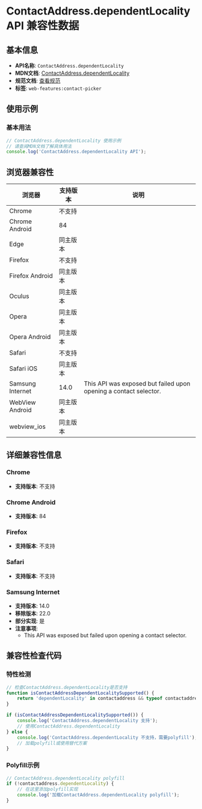 # ContactAddress.dependentLocality API 兼容性数据

## 基本信息

- **API名称**: `ContactAddress.dependentLocality`
- **MDN文档**: [ContactAddress.dependentLocality](https://developer.mozilla.org/docs/Web/API/ContactAddress/dependentLocality)
- **规范文档**: [查看规范](https://w3c.github.io/contact-picker/#dom-contactaddress-dependentlocality)
- **标签**: `web-features:contact-picker`

## 使用示例

### 基本用法

```javascript
// ContactAddress.dependentLocality 使用示例
// 请查阅MDN文档了解具体用法
console.log('ContactAddress.dependentLocality API');
```

## 浏览器兼容性

| 浏览器 | 支持版本 | 说明 |
|--------|----------|------|
| Chrome | 不支持 |  |
| Chrome Android | 84 |  |
| Edge | 同主版本 |  |
| Firefox | 不支持 |  |
| Firefox Android | 同主版本 |  |
| Oculus | 同主版本 |  |
| Opera | 同主版本 |  |
| Opera Android | 同主版本 |  |
| Safari | 不支持 |  |
| Safari iOS | 同主版本 |  |
| Samsung Internet | 14.0 | This API was exposed but failed upon opening a contact selector. |
| WebView Android | 同主版本 |  |
| webview_ios | 同主版本 |  |

## 详细兼容性信息

### Chrome

- **支持版本**: 不支持

### Chrome Android

- **支持版本**: 84

### Firefox

- **支持版本**: 不支持

### Safari

- **支持版本**: 不支持

### Samsung Internet

- **支持版本**: 14.0
- **移除版本**: 22.0
- **部分实现**: 是
- **注意事项**:
  - This API was exposed but failed upon opening a contact selector.

## 兼容性检查代码

### 特性检测

```javascript
// 检查ContactAddress.dependentLocality是否支持
function isContactAddressDependentLocalitySupported() {
    return 'dependentLocality' in contactaddress && typeof contactaddress.dependentLocality === 'function';
}

if (isContactAddressDependentLocalitySupported()) {
    console.log('ContactAddress.dependentLocality 支持');
    // 使用ContactAddress.dependentLocality
} else {
    console.log('ContactAddress.dependentLocality 不支持，需要polyfill');
    // 加载polyfill或使用替代方案
}
```

### Polyfill示例

```javascript
// ContactAddress.dependentLocality polyfill
if (!contactaddress.dependentLocality) {
    // 在这里添加polyfill实现
    console.log('加载ContactAddress.dependentLocality polyfill');
}
```

